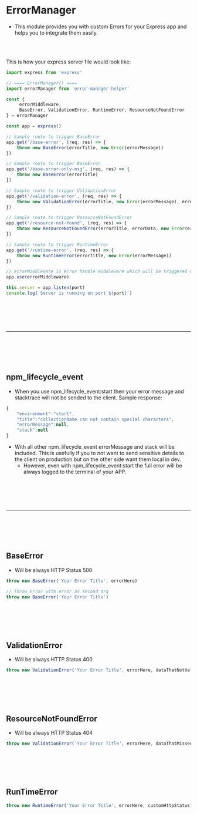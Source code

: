 # ErrorManager
- This module provides you with custom Errors for your Express app and helps you to integrate them easily.

<br><br>

This is how your express server file would look like:
```javascript
import express from 'express'

// ==== ErrorManager() ====
import errorManager from 'error-manager-helper'

const {
     errorMiddleware,
     BaseError, ValidationError, RuntimeError, ResourceNotFoundError
} = errorManager

const app = express()

// Sample route to trigger BaseError
app.get('/base-error', (req, res) => {
    throw new BaseError(errorTitle, new Error(errorMessage))
})

// Sample route to trigger BaseError
app.get('/base-error-only-msg', (req, res) => {
    throw new BaseError(errorTitle)
})

// Sample route to trigger ValidationError
app.get('/validation-error', (req, res) => {
    throw new ValidationError(errorTitle, new Error(errorMessage), errorData)
})

// Sample route to trigger ResourceNotFoundError
app.get('/resource-not-found', (req, res) => {
    throw new ResourceNotFoundError(errorTitle, errorData, new Error(errorMessage))
})

// Sample route to trigger RuntimeError
app.get('/runtime-error', (req, res) => {
    throw new RuntimeError(errorTitle, new Error(errorMessage))
})

// errorMiddleware is error handle middleware which will be triggered when you throw error.
app.use(errorMiddleware)

this.server = app.listen(port)
console.log(`Server is running on port ${port}`)
```









<br><br>
<br><br>
_________________________________________
<br><br>
<br><br>


## npm_lifecycle_event
- When you use npm_lifecycle_event:start then your error message and stacktrace will not be sended to the client. Sample response:
```javascript
{
    "environment":"start",
    "title":"collectionName can not contain special characters",
    "errorMessage":null,
    "stack":null
}
```
  - With all other npm_lifecycle_event errorMessage and stack will be included. This is usefully if you to not want to send sensitive details to the client on production but on the other side want them local in dev.
    - However, even with npm_lifecycle_event:start the full error will be always logged to the terminal of your APP.


















<br><br>
<br><br>
_________________________________________
<br><br>
<br><br>


## BaseError
- Will be always HTTP Status 500
```javascript
throw new BaseError('Your Error Title', errorHere)

// Throw Error with error as second arg
throw new BaseError('Your Error Title')
```


<br><br>
<br><br>

## ValidationError
- Will be always HTTP Status 400
```javascript
throw new ValidationError('Your Error Title', errorHere, dataThatNotValid)
```

<br><br>
<br><br>

## ResourceNotFoundError
- Will be always HTTP Status 404
```javascript
throw new ValidationError('Your Error Title', errorHere, dataThatMissed)
```



<br><br>
<br><br>

## RunTimeError
```javascript
throw new RuntimeError('Your Error Title', errorHere, customHttpStatus)
```
